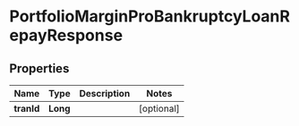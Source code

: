 

# PortfolioMarginProBankruptcyLoanRepayResponse


## Properties

| Name | Type | Description | Notes |
|------------ | ------------- | ------------- | -------------|
|**tranId** | **Long** |  |  [optional] |



